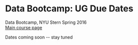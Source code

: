 # Data Bootcamp:  UG Due Dates

Data Bootcamp, NYU Stern Spring 2016    
[Main course page](/)

Dates coming soon -- stay tuned
